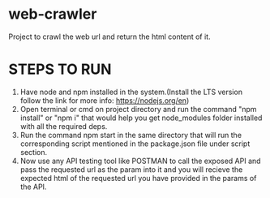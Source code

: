 # web-crawler
Project to crawl the web url and return the html content of it.

# STEPS TO RUN
1. Have node and npm installed in the system.(Install the LTS version follow the link for more info: https://nodejs.org/en)
2. Open terminal or cmd on project directory and run the command "npm install" or "npm i" that would help you get node_modules folder installed with all the required deps.
3. Run the command npm start in the same directory that will run the corresponding script mentioned in the package.json file under script section.
4. Now use any API testing tool like POSTMAN to call the exposed API and pass the requested url as the param into it and you will recieve the expected html of the requested url you have provided in the params of the API.